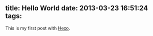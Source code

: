 title: Hello World
date: 2013-03-23 16:51:24
tags:
---

This is my first post with [Hexo](https://github.com/tommy351/hexo).